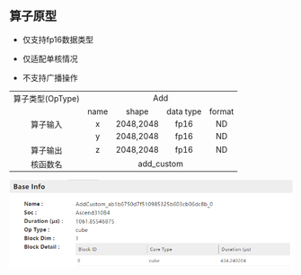 ## 算子原型
- 仅支持fp16数据类型

- 仅适配单核情况 

- 不支持广播操作

<table>
<tr><td rowspan="1" align="center">算子类型(OpType)</td><td colspan="4" align="center">Add</td></tr>
</tr>
<tr><td rowspan="3" align="center">算子输入</td><td align="center">name</td><td align="center">shape</td><td align="center">data type</td><td align="center">format</td></tr>
<tr><td align="center">x</td><td align="center">2048,2048</td><td align="center">fp16</td><td align="center">ND</td></tr>
<tr><td align="center">y</td><td align="center">2048,2048</td><td align="center">fp16</td><td align="center">ND</td></tr>
</tr>
</tr>
<tr><td rowspan="1" align="center">算子输出</td><td align="center">z</td><td align="center">2048,2048</td><td align="center">fp16</td><td align="center">ND</td></tr>
</tr>
<tr><td rowspan="1" align="center">核函数名</td><td colspan="4" align="center">add_custom</td></tr>
</table>

![](./Insight.png)
